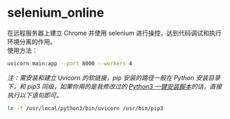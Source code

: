 # selenium_online
在远程服务器上建立 Chrome 并使用 selenium 进行操控，达到代码调试和执行环境分离的作用。  
使用方法：  

```bash
uvicorn main:app --port 8000 --workers 4
```

*注：需安装和建立 Uvicorn 的软链接，pip 安装的路径一般在 Python 安装目录下，和 pip3 同级，如果你用的是我修改过的 [Python3 一键安装脚本](https://raw.githubusercontent.com/senjianlu/kantan-tools/master/Centos7%E4%B8%80%E9%94%AE%E5%AE%89%E8%A3%85python3/install.sh)的话，直接执行以下语句即可。*

```bash
ln -f /usr/local/python3/bin/uvicorn /usr/bin/pip3
```